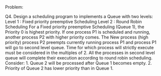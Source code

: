 Problem:

Q4. Design a scheduling program to implements a Queue with two levels:
Level 1 : Fixed priority preemptive Scheduling
Level 2 : Round Robin Scheduling
For a Fixed priority preemptive Scheduling (Queue 1), the Priority 0 is highest priority. If one
process P1 is scheduled and running, another process P2 with higher priority comes. The
New process (high priority) process P2 preempts currently running process P1 and process P1
will go to second level queue. Time for which process will strictly execute must be
considered in the multiples of 2.
All the processes in second level queue will complete their execution according to round
robin scheduling.
Consider: 1. Queue 2 will be processed after Queue 1 becomes empty.
2. Priority of Queue 2 has lower priority than in Queue 1.
